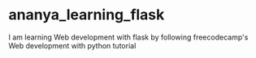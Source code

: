 # ananya_learning_flask
I am learning Web development with flask by following freecodecamp's Web development with python tutorial 
